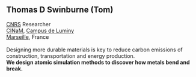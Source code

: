 ## Thomas D Swinburne (Tom)
<a href="http://www.cnrs.fr" target="_new">CNRS</a> Researcher
<br>
<a href="http://www.cinam.univ-mrs.fr" target="_new">CINaM</a>, <a href="http://www.cinam.univ-mrs.fr" target="_new">Campus de Luminy</a>
<br>
<a href="http://www.cinam.univ-mrs.fr" target="_new">Marseille</a>, France
<br>
<br>
Designing more durable materials is key to reduce carbon emissions of construction, transportation and energy production.
<br>
<strong>We design atomic simulation methods to discover how metals bend and break.</strong>